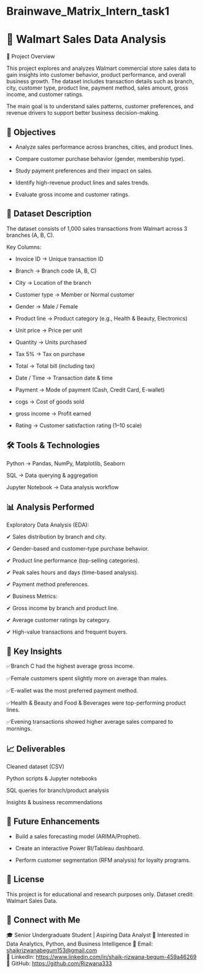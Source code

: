 # Brainwave_Matrix_Intern_task1
# 🛒 Walmart Sales Data Analysis
📌 Project Overview

This project explores and analyzes Walmart commercial store sales data to gain insights into customer behavior, product performance, and overall business growth. The dataset includes transaction details such as branch, city, customer type, product line, payment method, sales amount, gross income, and customer ratings.

The main goal is to understand sales patterns, customer preferences, and revenue drivers to support better business decision-making.

## 🎯 Objectives

- Analyze sales performance across branches, cities, and product lines.

- Compare customer purchase behavior (gender, membership type).

- Study payment preferences and their impact on sales.

- Identify high-revenue product lines and sales trends.

- Evaluate gross income and customer ratings.

## 📂 Dataset Description

The dataset consists of 1,000 sales transactions from Walmart across 3 branches (A, B, C).

Key Columns:

- Invoice ID → Unique transaction ID

- Branch → Branch code (A, B, C)

- City → Location of the branch

- Customer type → Member or Normal customer

- Gender → Male / Female

- Product line → Product category (e.g., Health & Beauty, Electronics)

- Unit price → Price per unit

- Quantity → Units purchased

- Tax 5% → Tax on purchase

- Total → Total bill (including tax)

- Date / Time → Transaction date & time

- Payment → Mode of payment (Cash, Credit Card, E-wallet)

- cogs → Cost of goods sold

- gross income → Profit earned

- Rating → Customer satisfaction rating (1–10 scale)

## 🛠 Tools & Technologies

Python → Pandas, NumPy, Matplotlib, Seaborn

SQL → Data querying & aggregation

Jupyter Notebook → Data analysis workflow

## 📊 Analysis Performed

Exploratory Data Analysis (EDA):

✔ Sales distribution by branch and city.

✔ Gender-based and customer-type purchase behavior.

✔ Product line performance (top-selling categories).

✔ Peak sales hours and days (time-based analysis).

✔ Payment method preferences.

✔ Business Metrics:

✔ Gross income by branch and product line.

✔ Average customer ratings by category.

✔ High-value transactions and frequent buyers.


## 📌 Key Insights

✅Branch C had the highest average gross income.

✅Female customers spent slightly more on average than males.

✅E-wallet was the most preferred payment method.

✅Health & Beauty and Food & Beverages were top-performing product lines.

✅Evening transactions showed higher average sales compared to mornings.

## 📈 Deliverables

Cleaned dataset (CSV)

Python scripts & Jupyter notebooks

SQL queries for branch/product analysis

Insights & business recommendations


## 📌 Future Enhancements

- Build a sales forecasting model (ARIMA/Prophet).

- Create an interactive Power BI/Tableau dashboard.

- Perform customer segmentation (RFM analysis) for loyalty programs.

## 📜 License

This project is for educational and research purposes only. Dataset credit: Walmart Sales Data.

## 🤝 Connect with Me
🎓 Senior Undergraduate Student | Aspiring Data Analyst
💼 Interested in Data Analytics, Python, and Business Intelligence
📧 Email: shaikrizwanabegum153@gmail.com  
💼 LinkedIn: https://www.linkedin.com/in/shaik-rizwana-begum-459a46269 
📂 GitHub: https://github.com/Rizwana333
